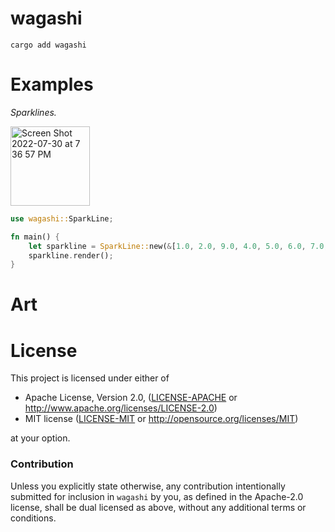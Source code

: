 # wagashi

```terminal
cargo add wagashi
```
# Examples

*Sparklines.*

<img width="127" alt="Screen Shot 2022-07-30 at 7 36 57 PM" src="https://user-images.githubusercontent.com/294042/182007265-e13e59c7-adef-4a24-aefb-d43fa8282fc4.png">

```rust
use wagashi::SparkLine;

fn main() {
    let sparkline = SparkLine::new(&[1.0, 2.0, 9.0, 4.0, 5.0, 6.0, 7.0, 8.0, 9.0, 10.0]);
    sparkline.render();
}
```

# Art

# License

This project is licensed under either of

 * Apache License, Version 2.0, ([LICENSE-APACHE](LICENSE-APACHE) or
   http://www.apache.org/licenses/LICENSE-2.0)
 * MIT license ([LICENSE-MIT](LICENSE-MIT) or
   http://opensource.org/licenses/MIT)

at your option.

### Contribution

Unless you explicitly state otherwise, any contribution intentionally submitted
for inclusion in `wagashi` by you, as defined in the Apache-2.0 license, shall be
dual licensed as above, without any additional terms or conditions.
